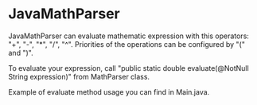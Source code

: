 # JavaMathParser
JavaMathParser can evaluate mathematic expression with this operators: "+", "-", "*", "/", "^".
Priorities of the operations can be configured by "(" and ")". 

To evaluate your expression, call "public static double evaluate(@NotNull String expression)" from MathParser class.

Example of evaluate method usage you can find in Main.java.
